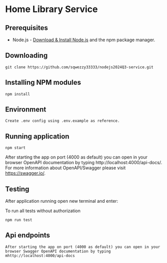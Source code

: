 # Home Library Service

## Prerequisites

- Node.js - [Download & Install Node.js](https://nodejs.org/en/download/) and the npm package manager.

## Downloading

```
git clone https://github.com/sqwezzy33333/nodejs2024Q3-service.git
```

## Installing NPM modules

```
npm install
```

## Environment

```
Create .env config using .env.example as reference.
```

## Running application

```
npm start
```

After starting the app on port (4000 as default) you can open
in your browser OpenAPI documentation by typing http://localhost:4000/api-docs/.
For more information about OpenAPI/Swagger please visit https://swagger.io/.

## Testing

After application running open new terminal and enter:

To run all tests without authorization

```
npm run test
```

## Api endpoints

```
After starting the app on port (4000 as default) you can open in your
browser Swagger OpenAPI documentation by typing mhttp://localhost:4000/api-docs
```
